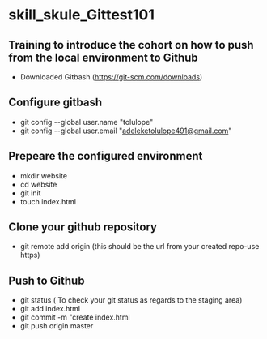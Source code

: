 # skill_skule_Gittest101  
## Training to introduce the cohort on how to push from the local environment to Github  
- Downloaded Gitbash (https://git-scm.com/downloads)  
## Configure gitbash  
- git config --global user.name "tolulope"
- git config --global user.email "adeleketolulope491@gmail.com"
## Prepeare the configured environment
- mkdir website
- cd website
- git init
- touch index.html
## Clone your github repository
- git remote add origin <url> (this should be the url from your created repo-use https)
 ## Push to Github
- git status ( To check your git status as regards to the staging area)
- git add index.html
- git commit -m "create index.html
- git push origin master
